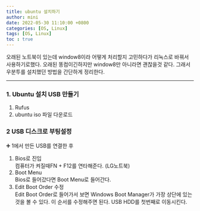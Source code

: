 ```yaml
---
title: ubuntu 설치하기
author: mini
date: 2022-05-30 11:10:00 +0800
categories: [OS, Linux]
tags: [OS, Linux]
toc : true
---
```



 오래된 노트북이 있는데 window8이라 어떻게 처리할지 고민하다가 리눅스로 바꿔서 사용하기로했다. 오래된 똥컴이긴하지만 window8만 아니라면 괜찮을것 같다. 그래서 우분투를 설치했던 방법을 간단하게 정리한다.

----------------------------------

### 1. Ubuntu 설치 USB 만들기
1) Rufus
2) ubuntu iso 파일 다운로드

### 2 USB 디스크로 부팅설정
 ➕ 1에서 만든 USB를 연결한 후   
1) Bios로 진입  
    컴퓨터가 켜질때FN + F12를 연타해준다. (LG노트북)  
2) Boot Menu    
 Bios로 들어갔다면 Boot Menu로 들어간다.  
3) Edit Boot Order 수정    
	Edit Boot Order로 들어가서 보면 Windows Boot Manager가 가장 상단에 있는 것을 볼 수 있다. 이 순서를 수정해주면 된다. USB HDD를 첫번째로 이동시킨다.


